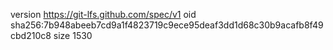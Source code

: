 version https://git-lfs.github.com/spec/v1
oid sha256:7b948abeeb7cd9a1f4823719c9ece95deaf3dd1d68c30b9acafb8f49cbd210c8
size 1530
